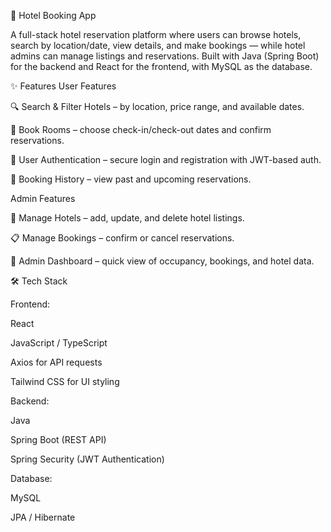 🏨 Hotel Booking App

A full-stack hotel reservation platform where users can browse hotels, search by location/date, view details, and make bookings — while hotel admins can manage listings and reservations. Built with Java (Spring Boot) for the backend and React for the frontend, with MySQL as the database.

✨ Features
User Features

🔍 Search & Filter Hotels – by location, price range, and available dates.

📅 Book Rooms – choose check-in/check-out dates and confirm reservations.

🔑 User Authentication – secure login and registration with JWT-based auth.

📜 Booking History – view past and upcoming reservations.

Admin Features

🏨 Manage Hotels – add, update, and delete hotel listings.

📋 Manage Bookings – confirm or cancel reservations.

👤 Admin Dashboard – quick view of occupancy, bookings, and hotel data.

🛠️ Tech Stack

Frontend:

React

JavaScript / TypeScript

Axios for API requests

Tailwind CSS for UI styling

Backend:

Java

Spring Boot (REST API)

Spring Security (JWT Authentication)

Database:

MySQL

JPA / Hibernate
